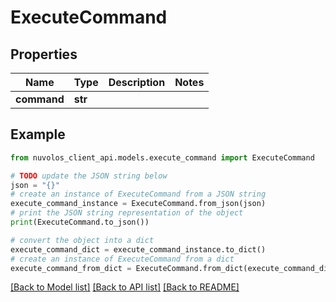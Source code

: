 # ExecuteCommand


## Properties

Name | Type | Description | Notes
------------ | ------------- | ------------- | -------------
**command** | **str** |  | 

## Example

```python
from nuvolos_client_api.models.execute_command import ExecuteCommand

# TODO update the JSON string below
json = "{}"
# create an instance of ExecuteCommand from a JSON string
execute_command_instance = ExecuteCommand.from_json(json)
# print the JSON string representation of the object
print(ExecuteCommand.to_json())

# convert the object into a dict
execute_command_dict = execute_command_instance.to_dict()
# create an instance of ExecuteCommand from a dict
execute_command_from_dict = ExecuteCommand.from_dict(execute_command_dict)
```
[[Back to Model list]](../README.md#documentation-for-models) [[Back to API list]](../README.md#documentation-for-api-endpoints) [[Back to README]](../README.md)


